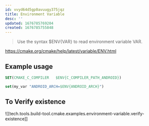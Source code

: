 ```yaml
---
id: vvyd64d5gp0avuugy375jqz
title: Environment Variable
desc: ''
updated: 1676785769204
created: 1676785755848
---
```


> Use the syntax $ENV{VAR} to read environment variable VAR.

https://cmake.org/cmake/help/latest/variable/ENV.html

## Example usage
```cmake
SET(CMAKE_C_COMPILER   $ENV{C_COMPILER_PATH_ANDROID})
```

```cmake
set(my_var "ANDROID_ARCH=$ENV{ANDROID_ARCH}")
```

## To Verify existence
![[tech.tools.build-tool.cmake.examples.environment-variable.verify-existence]]